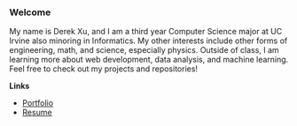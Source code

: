 ### Welcome

My name is Derek Xu, and I am a third year Computer Science major at UC Irvine also minoring in Informatics. My other interests include other forms of engineering, math, and science, especially physics. Outside of class, I am learning more about web development, data analysis, and machine learning. Feel free to check out my projects and repositories!

**Links**
* [Portfolio](https://hctsmsl2018.github.io)
* [Resume](https://hctsmsl2018.github.io/Resume.pdf)

<!--
**hctsmsl2018/hctsmsl2018** is a ✨ _special_ ✨ repository because its `README.md` (this file) appears on your GitHub profile.

Here are some ideas to get you started:

- 🔭 I’m currently working on ...
- 🌱 I’m currently learning ...
- 👯 I’m looking to collaborate on ...
- 🤔 I’m looking for help with ...
- 💬 Ask me about ...
- 📫 How to reach me: ...
- 😄 Pronouns: ...
- ⚡ Fun fact: ...
-->
